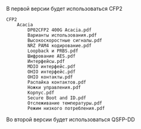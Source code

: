В первой версии будет использоваться CFP2
	
	
	CFP2
		Acacia
			DP02CFP2 400G Acacia.pdf
			Варианты использования.pdf
			Высокоскоростные сигналы.pdf
			NRZ PAM4 кодирование.pdf
			Loopback и PRBS.pdf
			Шифрование AES.pdf
			Интерфейсы.pdf
			MDIO интерфейс.pdf
			OHIO интерфейс.pdf
			OHIO контакты.pdf
			Распайка контактов.pdf
			Ножки управления.pdf
			Корпус.pdf
			Secure Boot and ID.pdf
			Отслеживание температуры.pdf
			Режим низкого потребления.pdf

Во второй версии будет использоваться QSFP-DD

